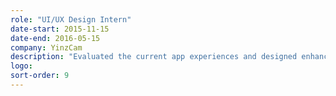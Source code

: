 ```yaml
---
role: "UI/UX Design Intern"
date-start: 2015-11-15
date-end: 2016-05-15
company: YinzCam
description: "Evaluated the current app experiences and designed enhancements across consumer facing products and enterprise applications."
logo:
sort-order: 9
---
```

